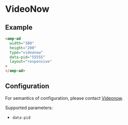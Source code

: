 # VideoNow

## Example

```html
<amp-ad
  width="300"
  height="200"
  type="videonow"
  data-pid="55555"
  layout="responsive"
>
</amp-ad>
```

## Configuration

For semantics of configuration, please contact [Videonow](http://videonow.ru/html/advertisers/).

Supported parameters:

-   `data-pid`
